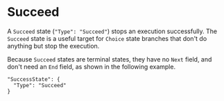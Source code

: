 # Succeed<a name="amazon-states-language-succeed-state"></a>

A `Succeed` state \(`"Type": "Succeed"`\) stops an execution successfully\. The `Succeed` state is a useful target for `Choice` state branches that don't do anything but stop the execution\.

Because `Succeed` states are terminal states, they have no `Next` field, and don't need an `End` field, as shown in the following example\.

```
"SuccessState": {
  "Type": "Succeed"
}
```